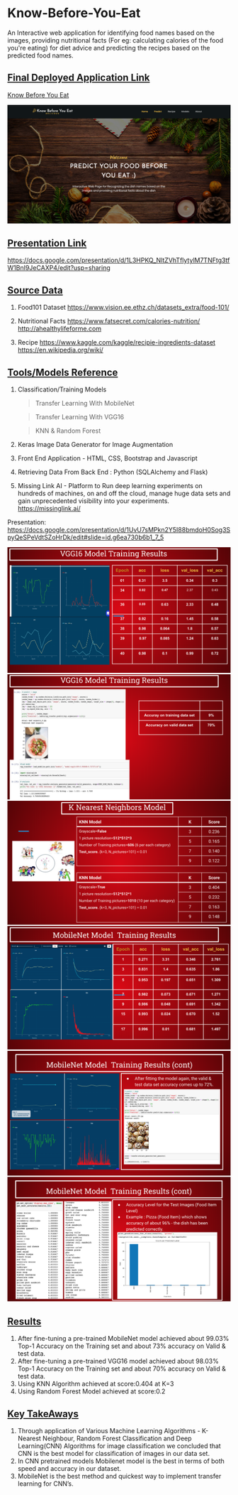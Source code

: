 # Know-Before-You-Eat
An Interactive web application for identifying food names based on the images, providing nutritional facts (For eg: calculating calories of the food you're eating) for diet advice and predicting the recipes based on the predicted food names.

## <ins> Final Deployed Application Link </ins>
<a href="http://34.94.205.236:5000/#About"> Know Before You Eat </a>

![Home Page Pic](KnowBeforeYouEat.png)

## <ins> Presentation Link </ins>
https://docs.google.com/presentation/d/1L3HPKQ_NltZVhTflytylM7TNFtg3tfW1BnI9JeCAXP4/edit?usp=sharing

## <ins> Source Data </ins>

1) Food101 Dataset
https://www.vision.ee.ethz.ch/datasets_extra/food-101/

2) Nutritional Facts 
https://www.fatsecret.com/calories-nutrition/
http://ahealthylifeforme.com

3) Recipe
https://www.kaggle.com/kaggle/recipie-ingredients-dataset
https://en.wikipedia.org/wiki/

## <ins> Tools/Models Reference </ins>

1) Classification/Training Models

   > Transfer Learning With MobileNet 
   
   > Transfer Learning With VGG16
   
   > KNN & Random Forest

2) Keras Image Data Generator for Image Augmentation

3) Front End Application - HTML, CSS, Bootstrap and Javascript

4) Retrieving Data From Back End : Python (SQLAlchemy and Flask)

5) Missing Link AI - Platform to Run deep learning experiments on hundreds of machines, on and off the cloud, manage huge data sets and gain unprecedented visibility into your experiments.
https://missinglink.ai/

Presentation: https://docs.google.com/presentation/d/1UvU7sMPkn2Y5I88bmdoH0Sog3SpyQeSPeVdtSZoHrDk/edit#slide=id.g6ea730b6b1_7_5

![pres1](Presentation_snapshots/1.png)
![pres2](Presentation_snapshots/2.png)
![pres3](Presentation_snapshots/3.png)
![pres4](Presentation_snapshots/4.png)
![pres5](Presentation_snapshots/5.png)
![pres6](Presentation_snapshots/6.png)

## <ins> Results </ins>
1) After fine-tuning a pre-trained MobileNet model achieved about 99.03% Top-1 Accuracy on the Training set and about 73% accuracy on Valid & test data.
2) After fine-tuning a pre-trained VGG16 model achieved about 98.03% Top-1 Accuracy on the Training set and about 70% accuracy on Valid & test data.
3) Using KNN  Algorithm achieved at score:0.404 at K=3
4) Using Random Forest Model achieved at score:0.2


## <ins> Key TakeAways </ins>
1) Through application of Various Machine Learning Algorithms - K-Nearest Neighbour, Random Forest Classification and Deep Learning(CNN) Algorithms for image classification we concluded that CNN is the best model for classification of images in our data set.
2) In CNN pretrained models  Mobilenet model is the best in terms of both speed and accuracy in our dataset.
3) MobileNet is the best method and quickest way to implement transfer learning for CNN’s.
